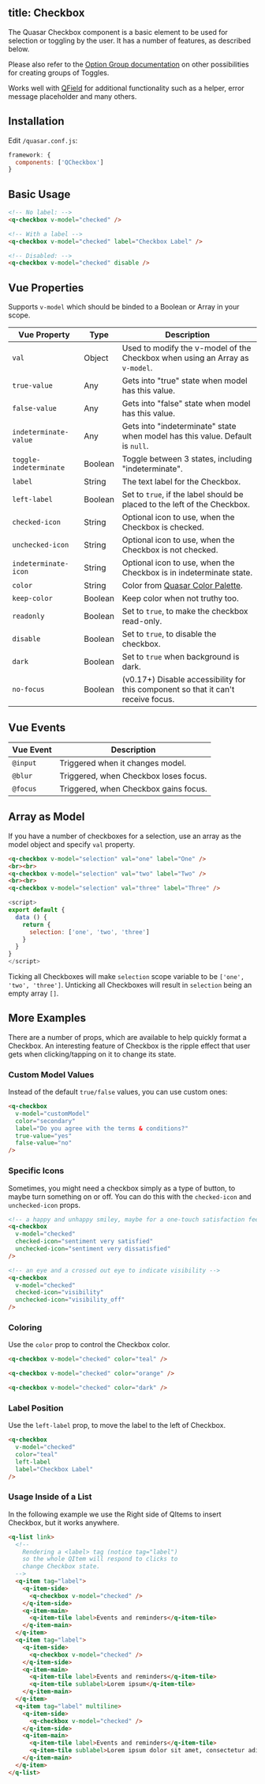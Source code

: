 title: Checkbox
---
The Quasar Checkbox component is a basic element to be used for selection or toggling by the user. It has a number of features, as described below.
<input type="hidden" data-fullpage-demo="forms/checkbox">

Please also refer to the [Option Group documentation](/components/option-group.html) on other possibilities for creating groups of Toggles.

Works well with [QField](/components/field.html) for additional functionality such as a helper, error message placeholder and many others.

## Installation
Edit `/quasar.conf.js`:
```js
framework: {
  components: ['QCheckbox']
}
```

## Basic Usage

``` html
<!-- No label: -->
<q-checkbox v-model="checked" />

<!-- With a label -->
<q-checkbox v-model="checked" label="Checkbox Label" />

<!-- Disabled: -->
<q-checkbox v-model="checked" disable />
```

## Vue Properties
Supports `v-model` which should be binded to a Boolean or Array in your scope.

| Vue Property | Type | Description |
| --- | --- | --- |
| `val` | Object | Used to modify the v-model of the Checkbox when using an Array as `v-model`. |
| `true-value` | Any | Gets into "true" state when model has this value. |
| `false-value` | Any | Gets into "false" state when model has this value. |
| `indeterminate-value` | Any | Gets into "indeterminate" state when model has this value. Default is `null`. |
| `toggle-indeterminate` | Boolean | Toggle between 3 states, including "indeterminate". |
| `label` | String | The text label for the Checkbox. |
| `left-label` | Boolean | Set to `true`, if the label should be placed to the left of the Checkbox. |
| `checked-icon` | String | Optional icon to use, when the Checkbox is checked. |
| `unchecked-icon` | String | Optional icon to use, when the Checkbox is not checked. |
| `indeterminate-icon` | String | Optional icon to use, when the Checkbox is in indeterminate state. |
| `color` | String | Color from [Quasar Color Palette](/components/color-palette.html). |
| `keep-color` | Boolean | Keep color when not truthy too. |
| `readonly` | Boolean | Set to `true`, to make the checkbox read-only. |
| `disable` | Boolean | Set to `true`, to disable the checkbox. |
| `dark` | Boolean | Set to `true` when background is dark. |
| `no-focus` | Boolean | (v0.17+) Disable accessibility for this component so that it can't receive focus. |

## Vue Events
| Vue Event | Description |
| --- | --- |
| `@input` | Triggered when it changes model. |
| `@blur` | Triggered, when Checkbox loses focus. |
| `@focus` | Triggered, when Checkbox gains focus. |

## Array as Model
If you have a number of checkboxes for a selection, use an array as the model object and specify `val` property.

```html
<q-checkbox v-model="selection" val="one" label="One" />
<br><br>
<q-checkbox v-model="selection" val="two" label="Two" />
<br><br>
<q-checkbox v-model="selection" val="three" label="Three" />
```

```javascript
<script>
export default {
  data () {
    return {
      selection: ['one', 'two', 'three']
    }
  }
}
</script>
```

Ticking all Checkboxes will make `selection` scope variable to be `['one', 'two', 'three']`. Unticking all Checkboxes will result in `selection` being an empty array `[]`.

## More Examples
There are a number of props, which are available to help quickly format a Checkbox. An interesting feature of Checkbox is the ripple effect that user gets when clicking/tapping on it to change its state.

### Custom Model Values
Instead of the default `true/false` values, you can use custom ones:
```html
<q-checkbox
  v-model="customModel"
  color="secondary"
  label="Do you agree with the terms & conditions?"
  true-value="yes"
  false-value="no"
/>
```

### Specific Icons
Sometimes, you might need a checkbox simply as a type of button, to maybe turn something on or off. You can do this with the `checked-icon` and `unchecked-icon` props.

``` html
<!-- a happy and unhappy smiley, maybe for a one-touch satisfaction feedback -->
<q-checkbox
  v-model="checked"
  checked-icon="sentiment very satisfied"
  unchecked-icon="sentiment very dissatisfied"
/>

<!-- an eye and a crossed out eye to indicate visibility -->
<q-checkbox
  v-model="checked"
  checked-icon="visibility"
  unchecked-icon="visibility_off"
/>
```

### Coloring
Use the `color` prop to control the Checkbox color.

```html
<q-checkbox v-model="checked" color="teal" />

<q-checkbox v-model="checked" color="orange" />

<q-checkbox v-model="checked" color="dark" />
```

### Label Position
Use the `left-label` prop, to move the label to the left of Checkbox.

```html
<q-checkbox
  v-model="checked"
  color="teal"
  left-label
  label="Checkbox Label"
/>
```

### Usage Inside of a List
In the following example we use the Right side of QItems to insert Checkbox, but it works anywhere.

```html
<q-list link>
  <!--
    Rendering a <label> tag (notice tag="label")
    so the whole QItem will respond to clicks to
    change Checkbox state.
  -->
  <q-item tag="label">
    <q-item-side>
      <q-checkbox v-model="checked" />
    </q-item-side>
    <q-item-main>
      <q-item-tile label>Events and reminders</q-item-tile>
    </q-item-main>
  </q-item>
  <q-item tag="label">
    <q-item-side>
      <q-checkbox v-model="checked" />
    </q-item-side>
    <q-item-main>
      <q-item-tile label>Events and reminders</q-item-tile>
      <q-item-tile sublabel>Lorem ipsum</q-item-tile>
    </q-item-main>
  </q-item>
  <q-item tag="label" multiline>
    <q-item-side>
      <q-checkbox v-model="checked" />
    </q-item-side>
    <q-item-main>
      <q-item-tile label>Events and reminders</q-item-tile>
      <q-item-tile sublabel>Lorem ipsum dolor sit amet, consectetur adipisicing elit, sed do eiusmod tempor incididunt ut labore et dolore magna aliqua. Ut enim ad minim veniam, quis nostrud exercitation ullamco laboris nisi ut aliquip ex ea commodo consequat. Duis aute irure dolor in reprehenderit in voluptate velit esse cillum dolore eu fugiat nulla pariatur. Excepteur sint occaecat cupidatat non proident, sunt in culpa qui officia deserunt mollit anim id est laborum.</q-item-tile>
    </q-item-main>
  </q-item>
</q-list>
```
